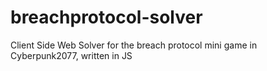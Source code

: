 # breachprotocol-solver
Client Side Web Solver for the breach protocol mini game in Cyberpunk2077, written in JS
